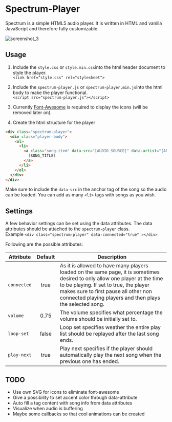 # Spectrum-Player

Spectrum is a simple HTML5 audio player. It is written in HTML and vanilla JavaScript and therefore fully customizable. 

![screenshot_3](https://user-images.githubusercontent.com/7956606/47041765-fd962380-d189-11e8-9077-438473d71f85.png)


## Usage

1. Include the `style.css` or `style.min.css`into the html header document to style the player.  
`<link href="style.css" rel="stylesheet">`

2. Include the `spectrum-player.js` or `spectrum-player.min.js`into the html body to make the player functional.  
`<script src="spectrum-player.js"></script>`

3. Currently [Font-Awesome](https://fontawesome.com/how-to-use/on-the-web/setup/getting-started?using=web-fonts-with-css) is required to display the icons (will be removed later on). 

4. Create the html structure for the player
```html
<div class="spectrum-player">
  <div class="player-body">
    <ol>
      <li>
        <a class="song-item" data-src="[AUDIO_SOURCE]" data-artist="[ARTIST_NAME]" data-title="[SONG_TITLE]">
          [SONG_TITLE]
        </a>
      </li>
    </ol>
  </div>
</div>
```
Make sure to include the `data-src` in the anchor tag of the song so the audio can be loaded. You can add as many `<li>` tags with songs as you wish.



## Settings

A few behavior settings can be set using the data attributes. The data attributes should be attached to the `spectrum-player` class.  
Example `<div class="spectrum-player" data-connected="true" ></div>`

Following are the possible attributes:

| Attribute | Default | Description |
| --- | :---: | --- |
| `connected` | true | As it is allowed to have many players loaded on the same page, it is sometimes desired to only allow one player at the time to be playing. If set to true, the player makes sure to first pause all other non connected playing players and then plays the selected song. |
| `volume` | 0.75 | The volume specifies what percentage the volume should be initially set to. |
| `loop-set` | false | Loop set specifies weather the entire play list should be replayed after the last song ends. |
| `play-next` | true | Play next specifies if the player should automatically play the next song when the previous one has ended. |



## TODO

- Use own SVG for icons to eliminate font-awesome
- Give a possibility to set accent color through data-attribute
- Auto fill a tag content with song info from data attributes
- Visualize when audio is buffering
- Maybe some callbacks so that cool animations can be created